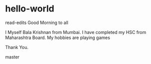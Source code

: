 # hello-world

read-edits
Good Morning to all

I Myself Bala Krishnan from Mumbai.
I have completed my HSC from Maharashtra Board.
My hobbies are playing games

Thank You.

master
